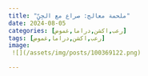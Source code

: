 ```yaml
---
title: "ملحمة معالج: صراع مع الجِنِّ"
date: 2024-08-05
categories: [رعب,اكشن,دراما,غموض]
tags: [رعب,اكشن,دراما,غموض]
image:
 ![](/assets/img/posts/100369122.png)

---
```

